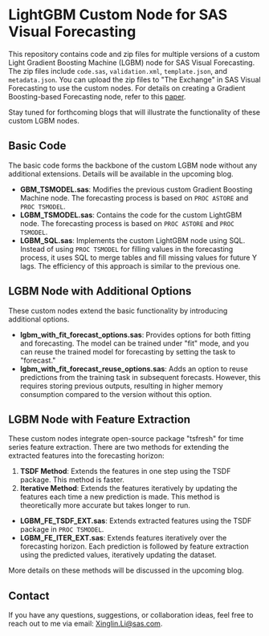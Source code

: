 # LightGBM Custom Node for SAS Visual Forecasting

This repository contains code and zip files for multiple versions of a custom Light Gradient Boosting Machine (LGBM) node for SAS Visual Forecasting. The zip files include `code.sas`, `validation.xml`, `template.json`, and `metadata.json`. You can upload the zip files to "The Exchange" in SAS Visual Forecasting to use the custom nodes. For details on creating a Gradient Boosting-based Forecasting node, refer to this [paper](https://support.sas.com/resources/papers/proceedings19/3258-2019.pdf). 

Stay tuned for forthcoming blogs that will illustrate the functionality of these custom LGBM nodes.

## Basic Code
The basic code forms the backbone of the custom LGBM node without any additional extensions. Details will be available in the upcoming blog.

- **GBM_TSMODEL.sas**: Modifies the previous custom Gradient Boosting Machine node. The forecasting process is based on `PROC ASTORE` and `PROC TSMODEL`.
- **LGBM_TSMODEL.sas**: Contains the code for the custom LightGBM node. The forecasting process is based on `PROC ASTORE` and `PROC TSMODEL`.
- **LGBM_SQL.sas**: Implements the custom LightGBM node using SQL. Instead of using `PROC TSMODEL` for filling values in the forecasting process, it uses SQL to merge tables and fill missing values for future Y lags. The efficiency of this approach is similar to the previous one. 

## LGBM Node with Additional Options
These custom nodes extend the basic functionality by introducing additional options.

- **lgbm_with_fit_forecast_options.sas**: Provides options for both fitting and forecasting. The model can be trained under "fit" mode, and you can reuse the trained model for forecasting by setting the task to "forecast."
- **lgbm_with_fit_forecast_reuse_options.sas**: Adds an option to reuse predictions from the training task in subsequent forecasts. However, this requires storing previous outputs, resulting in higher memory consumption compared to the version without this option.

## LGBM Node with Feature Extraction
These custom nodes integrate open-source package "tsfresh" for time series feature extraction. There are two methods for extending the extracted features into the forecasting horizon:
1. **TSDF Method**: Extends the features in one step using the TSDF package. This method is faster.
2. **Iterative Method**: Extends the features iteratively by updating the features each time a new prediction is made. This method is theoretically more accurate but takes longer to run.

- **LGBM_FE_TSDF_EXT.sas**: Extends extracted features using the TSDF package in `PROC TSMODEL`.
- **LGBM_FE_ITER_EXT.sas**: Extends features iteratively over the forecasting horizon. Each prediction is followed by feature extraction using the predicted values, iteratively updating the dataset.

More details on these methods will be discussed in the upcoming blog.

## Contact
If you have any questions, suggestions, or collaboration ideas, feel free to reach out to me via email: Xinglin.Li@sas.com.

